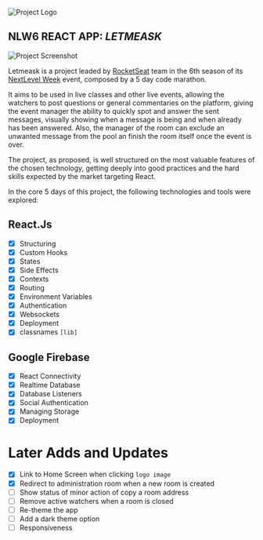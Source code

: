 ![Project Logo](/src/assets/images/logo.svg)
## NLW6 REACT APP: *LETMEASK* 

![Project Screenshot](/gthbmd/screenshot01.png)

Letmeask is a project leaded by [RocketSeat](https://rocketseat.com.br) team in the 6th
season of its [NextLevel Week](https://nextlevelweek.com) event, composed by a 5 day code marathon.

It aims to be used in live classes and other live events, allowing the watchers to post questions
or general commentaries on the platform, giving the event manager the ability to quickly spot and
answer the sent messages, visually showing when a message is being and when already has been
answered. Also, the manager of the room can exclude an unwanted message from the pool an finish
the room itself once the event is over.

The project, as proposed, is well structured on the most valuable features of the chosen
technology, getting deeply into good practices and the hard skills expected by the market
targeting React.

In the core 5 days of this project, the following technologies and tools were explored:

## React.Js
- [x] Structuring
- [x] Custom Hooks
- [x] States
- [x] Side Effects
- [x] Contexts
- [x] Routing
- [x] Environment Variables
- [x] Authentication
- [x] Websockets
- [x] Deployment
- [x] classnames `[lib]`

## Google Firebase
- [x] React Connectivity
- [x] Realtime Database
- [x] Database Listeners
- [x] Social Authentication
- [x] Managing Storage
- [x] Deployment

##

# Later Adds and Updates
- [x] Link to Home Screen when clicking `logo image`
- [x] Redirect to administration room when a new room is created
- [ ] Show status of minor action of copy a room address
- [ ] Remove active watchers when a room is closed
- [ ] Re-theme the app
- [ ] Add a dark theme option
- [ ] Responsiveness
